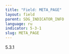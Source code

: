 ```yaml
---
title: "Field: META_PAGE"
layout: field
parent: SDG_INDICATOR_INFO
language: ru
indicator: 5-3-1
slug: META_PAGE
---
```

5.3.1